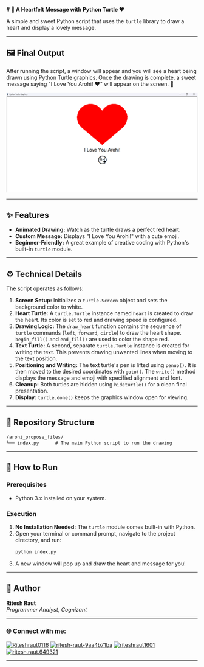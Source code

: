 **# 💖 A Heartfelt Message with Python Turtle ❤️**

A simple and sweet Python script that uses the `turtle` library to draw a heart and display a lovely message.

---

## 🖼️ Final Output

After running the script, a window will appear and you will see a heart being drawn using Python Turtle graphics. Once the drawing is complete, a sweet message saying "I Love You Arohi! ❤️" will appear on the screen. 🎉

![Final Output](arohi_propose_files/pythonoutput.png)

---

## ✨ Features

*   **Animated Drawing:** Watch as the turtle draws a perfect red heart.
*   **Custom Message:** Displays "I Love You Arohi!" with a cute emoji.
*   **Beginner-Friendly:** A great example of creative coding with Python's built-in `turtle` module.

---

## ⚙️ Technical Details

The script operates as follows:
1.  **Screen Setup:** Initializes a `turtle.Screen` object and sets the background color to white.
2.  **Heart Turtle:** A `turtle.Turtle` instance named `heart` is created to draw the heart. Its color is set to red and drawing speed is configured.
3.  **Drawing Logic:** The `draw_heart` function contains the sequence of `turtle` commands (`left`, `forward`, `circle`) to draw the heart shape. `begin_fill()` and `end_fill()` are used to color the shape red.
4.  **Text Turtle:** A second, separate `turtle.Turtle` instance is created for writing the text. This prevents drawing unwanted lines when moving to the text position.
5.  **Positioning and Writing:** The text turtle's pen is lifted using `penup()`. It is then moved to the desired coordinates with `goto()`. The `write()` method displays the message and emoji with specified alignment and font.
6.  **Cleanup:** Both turtles are hidden using `hideturtle()` for a clean final presentation.
7.  **Display:** `turtle.done()` keeps the graphics window open for viewing.

---

## 📂 Repository Structure

```
/arohi_propose_files/
└── index.py      # The main Python script to run the drawing
```

---

## 🚀 How to Run

### Prerequisites

*   Python 3.x installed on your system.

### Execution

1.  **No Installation Needed:** The `turtle` module comes built-in with Python.
2.  Open your terminal or command prompt, navigate to the project directory, and run:
    ```bash
    python index.py
    ```
3. A new window will pop up and draw the heart and message for you!

---

## 👤 Author

**Ritesh Raut**  
*Programmer Analyst, Cognizant*

---

### 🌐 Connect with me:
<p align="left">
<a href="https://github.com/Riteshraut0116" target="blank"><img align="center" src="https://raw.githubusercontent.com/rahuldkjain/github-profile-readme-generator/master/src/images/icons/Social/github.svg" alt="Riteshraut0116" height="30" width="40" /></a>
<a href="https://linkedin.com/in/ritesh-raut-9aa4b71ba" target="blank"><img align="center" src="https://raw.githubusercontent.com/rahuldkjain/github-profile-readme-generator/master/src/images/icons/Social/linked-in-alt.svg" alt="ritesh-raut-9aa4b71ba" height="30" width="40" /></a>
<a href="https://www.instagram.com/riteshraut1601/" target="blank"><img align="center" src="https://raw.githubusercontent.com/rahuldkjain/github-profile-readme-generator/master/src/images/icons/Social/instagram.svg" alt="riteshraut1601" height="30" width="40" /></a>
<a href="https://www.facebook.com/ritesh.raut.649321/" target="blank"><img align="center" src="https://raw.githubusercontent.com/rahuldkjain/github-profile-readme-generator/master/src/images/icons/Social/facebook.svg" alt="ritesh.raut.649321" height="30" width="40" /></a>
</p>

---
